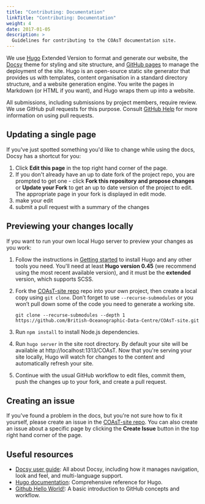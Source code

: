 ```yaml
---
title: "Contributing: Documentation"
linkTitle: "Contributing: Documentation"
weight: 4
date: 2017-01-05
description: >
  Guidelines for contributing to the COAsT documentation site.
---
```


We use [Hugo](https://gohugo.io/) Extended Version to format and generate our website, the
[Docsy](https://github.com/google/docsy) theme for styling and site structure,
and [GitHub pages](https://help.github.com/en/github/working-with-github-pages) to manage the deployment of the site.
Hugo is an open-source static site generator that provides us with templates,
content organisation in a standard directory structure, and a website generation engine. You write the pages in Markdown (or HTML if you want), and Hugo wraps them up into a website.

All submissions, including submissions by project members, require review. We
use GitHub pull requests for this purpose. Consult
[GitHub Help](https://help.github.com/articles/about-pull-requests/) for more
information on using pull requests.

## Updating a single page

If you've just spotted something you'd like to change while using the docs, Docsy has a shortcut for you:

1. Click **Edit this page** in the top right hand corner of the page.
1. If you don't already have an up to date fork of the project repo, you are prompted to get one - click **Fork this repository and propose changes** or **Update your Fork** to get an up to date version of the project to edit. The appropriate page in your fork is displayed in edit mode.
1. make your edit
1. submit a pull request with a summary of the changes

## Previewing your changes locally

If you want to run your own local Hugo server to preview your changes as you work:

1. Follow the instructions in [Getting started](/docs/contributing_documentation/hugo) to install Hugo and any other tools you need. You'll need at least **Hugo version 0.45** (we recommend using the most recent available version), and it must be the **extended** version, which supports SCSS.
1. Fork the [COAsT-site repo](https://github.com/British-Oceanographic-Data-Centre/COAsT-site.git) repo into your own project, then create a local copy using `git clone`. Don’t forget to use `--recurse-submodules` or you won’t pull down some of the code you need to generate a working site.

    ```
    git clone --recurse-submodules --depth 1 https://github.com/British-Oceanographic-Data-Centre/COAsT-site.git
    ```
1. Run `npm install` to install Node.js dependencies.
2. Run `hugo server` in the site root directory. By default your site will be available at http://localhost:1313/COAsT. Now that you're serving your site locally, Hugo will watch for changes to the content and automatically refresh your site.
2. Continue with the usual GitHub workflow to edit files, commit them, push the
  changes up to your fork, and create a pull request.

## Creating an issue

If you've found a problem in the docs, but you're not sure how to fix it yourself, please create an issue in the [COAsT-site repo](https://github.com/British-Oceanographic-Data-Centre/COAsT-site.git). You can also create an issue about a specific page by clicking the **Create Issue** button in the top right hand corner of the page.

## Useful resources

* [Docsy user guide](https://www.docsy.dev/about/): All about Docsy, including how it manages navigation, look and feel, and multi-language support.
* [Hugo documentation](https://gohugo.io/documentation/): Comprehensive reference for Hugo.
* [Github Hello World!](https://guides.github.com/activities/hello-world/): A basic introduction to GitHub concepts and workflow.
